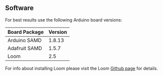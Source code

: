 ## Software

For best results use the following Arduino board versions:

Board Package | Version
------ | ------
Arduino SAMD | 1.8.13
Adafruit SAMD | 1.5.7
Loom | 2.5

For info about installing Loom please visit the Loom [Github page](https://github.com/OPEnSLab-OSU/Loom) for details.
